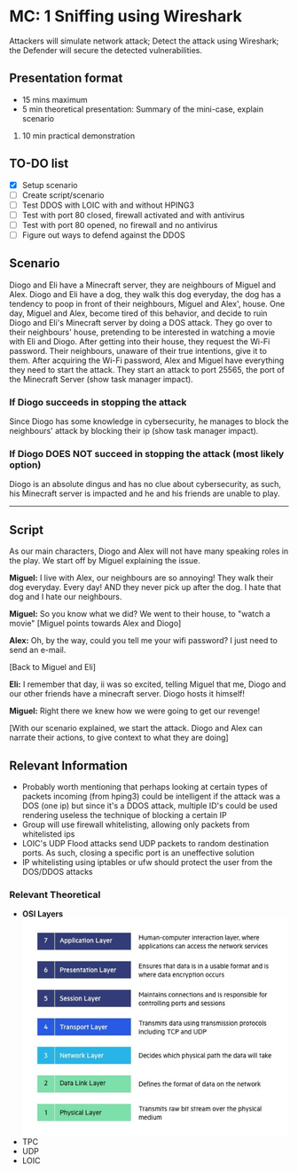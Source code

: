 # MC: 1 Sniffing using Wireshark

Attackers will simulate network attack; Detect the attack using Wireshark; the Defender will secure the detected vulnerabilities.

## Presentation format

- 15 mins maximum
- 5 min theoretical presentation: Summary of the mini-case, explain scenario

1. 10 min practical demonstration

## TO-DO list

- [x] Setup scenario
- [ ] Create script/scenario
- [ ] Test DDOS with LOIC with and without HPING3
- [ ] Test with port 80 closed, firewall activated and with antivirus
- [ ] Test with port 80 opened, no firewall and no antivirus
- [ ] Figure out ways to defend against the DDOS

## Scenario

Diogo and Eli have a Minecraft server, they are neighbours of Miguel and Alex.
Diogo and Eli have a dog, they walk this dog everyday, the dog has a tendency to poop in front of their neighbours, Miguel and Alex', house. One day, Miguel and Alex, become tired of this behavior, and decide to ruin Diogo and Eli's Minecraft server by doing a DOS attack. They go over to their neighbours' house, pretending to be interested in watching a movie with Eli and Diogo. After getting into their house, they request the Wi-Fi password. Their neighbours, unaware of their true intentions, give it to them. After acquiring the Wi-Fi password, Alex and Miguel have everything they need to start the attack. They start an attack to port 25565, the port of the Minecraft Server (show task manager impact).

### If Diogo succeeds in stopping the attack

Since Diogo has some knowledge in cybersecurity, he manages to block the neighbours' attack by blocking their ip (show task manager impact).

### If Diogo DOES NOT succeed in stopping the attack (most likely option)

Diogo is an absolute dingus and has no clue about cybersecurity, as such, his Minecraft server is impacted and he and his friends are unable to play.

---

## Script

As our main characters, Diogo and Alex will not have many speaking roles in the play.
We start off by Miguel explaining the issue.

**Miguel:** I live with Alex, our neighbours are so annoying! They walk their dog everyday. Every day! AND they never pick up after the dog. I hate that dog and I hate our neighbours.

**Miguel:** So you know what we did? We went to their house, to "watch a movie" [Miguel points towards Alex and Diogo]

**Alex:** Oh, by the way, could you tell me your wifi password? I just need to send an e-mail.

[Back to Miguel and Eli]

**Eli:** I remember that day, ii was so excited, telling Miguel that me, Diogo and our other friends have a minecraft server. Diogo hosts it himself!

**Miguel:** Right there we knew how we were going to get our revenge!

[With our scenario explained, we start the attack. Diogo and Alex can narrate their actions, to give context to what they are doing]

## Relevant Information

- Probably worth mentioning that perhaps looking at certain types of packets incoming (from hping3) could be intelligent if the attack was a DOS (one ip) but since it's a DDOS attack, multiple ID's could be used rendering useless the technique of blocking a certain IP
- Group will use firewall whitelisting, allowing only packets from whitelisted ips
- LOIC's UDP Flood attacks send UDP packets to random destination ports. As such, closing a specific port is an uneffective solution
- IP whitelisting using iptables or ufw should protect the user from the DOS/DDOS attacks

### Relevant Theoretical
- **OSI Layers**
    ![OSI-Layers](../assets/OSI-7-layers.jpg)
- TPC
- UDP
- LOIC
